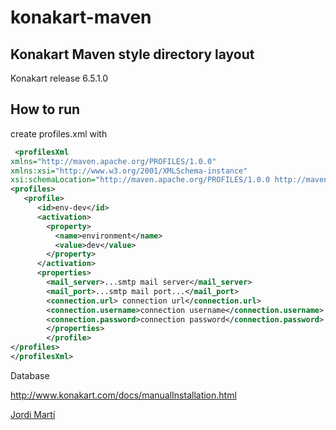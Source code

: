 konakart-maven
==============

Konakart Maven style directory layout 
-------------------------------------

Konakart release  6.5.1.0

How to run 
----------

create profiles.xml with
```xml
 <profilesXml
xmlns="http://maven.apache.org/PROFILES/1.0.0"
xmlns:xsi="http://www.w3.org/2001/XMLSchema-instance"
xsi:schemaLocation="http://maven.apache.org/PROFILES/1.0.0 http://maven.apache.org/xsd/profiles-1.0.0.xsd">
<profiles>
   <profile>
      <id>env-dev</id>
      <activation>
        <property>
          <name>environment</name>
          <value>dev</value>
        </property>
      </activation>
      <properties>
        <mail_server>...smtp mail server</mail_server>
        <mail_port>...smtp mail port...</mail_port>
        <connection.url> connection url</connection.url>
		<connection.username>connection username</connection.username>
		<connection.password>connection password</connection.password>
		</properties>
		</profile>
</profiles>
</profilesXml>
```

Database

http://www.konakart.com/docs/manualInstallation.html

[Jordi Martí](https://twitter.com/alquilerjoven)
